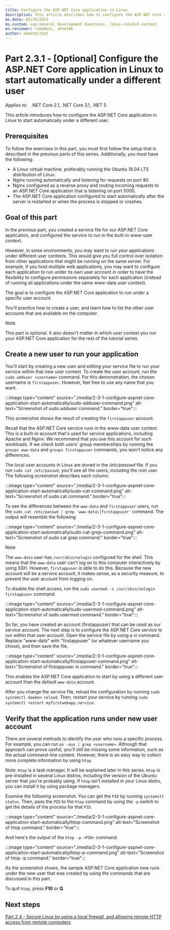 ```yaml
---
title: Configure the ASP.NET Core application in Linux
description: This article describes how to configure the ASP.NET Core application in Linux to start automatically under a different user.
ms.date: 03/29/2021
ms.custom: sap:General Development Questions, linux-related-content
ms.reviewer: ramakoni, ahmetmb
author: ahmetmithat
---
```

# Part 2.3.1 - [Optional] Configure the ASP.NET Core application in Linux to start automatically under a different user

_Applies to:_ &nbsp; .NET Core 2.1, .NET Core 3.1, .NET 5  

This article introduces how to configure the ASP.NET Core application in Linux to start automatically under a different user.

## Prerequisites

To follow the exercises in this part, you must first follow the setup that is described in the previous parts of this series. Additionally, you must have the following:

- A Linux virtual machine, preferably running the Ubuntu 18.04 LTS distribution of Linux.
- Nginx running automatically and listening for requests on port 80.
- Nginx configured as a reverse proxy and routing incoming requests to an ASP.NET Core application that is listening on port 5000.
- The ASP.NET Core application configured to start automatically after the server is restarted or when the process is stopped or crashes.

## Goal of this part

In the previous part, you created a service file for our ASP.NET Core application, and configured the service to run in the built-in www-user context.

However, in some environments, you may want to run your applications under different user contexts. This would give you full control over isolation from other applications that might be running on the same server. For example, if you host multiple web applications, you may want to configure each application to run under its own user account in order to have the flexibility to configure permissions separately for each application (instead of running all applications under the same www-data user context).

The goal is to configure the ASP.NET Core application to run under a specific user account.

You'll practice how to create a user, and learn how to list the other user accounts that are available on the computer.

> [!NOTE]
> This part is optional. It also doesn't matter in which user context you run your ASP.NET Core application for the rest of the tutorial series.

## Create a new user to run your application

You'll start by creating a new user and editing your service file to run your service within that new user context. To create the user account, run the `sudo adduser <username>` command. For this demonstration, the chosen username is `firstappuser`. However, feel free to use any name that you want.

:::image type="content" source="./media/2-3-1-configure-aspnet-core-application-start-automatically/sudo-adduser-command.png" alt-text="Screenshot of sudo adduser command." border="true":::

This screenshot shows the result of creating the `firstappuser` account.

Recall that the ASP.NET Core service runs in the www-data user context. This is a built-in account that's used for service applications, including Apache and Nginx. We recommend that you use this account for such workloads. If we check both users' group memberships by running the `groups www-data` and `groups firstappuser` commands, you won't notice any differences.

The local user accounts in Linux are stored in the */etc/passwd* file. If you run `sudo cat /etc/passwd`, you'll see all the users, including the root user. The following screenshot describes each column.

:::image type="content" source="./media/2-3-1-configure-aspnet-core-application-start-automatically/sudo-cat-command.png" alt-text="Screenshot of sudo cat command." border="true":::

To see the differences between the `www-data` and `firstappuser` users, run the `sudo cat /etc/passwd | grep 'www-data\|firstappuser'` command. The output will resemble the following.

:::image type="content" source="./media/2-3-1-configure-aspnet-core-application-start-automatically/sudo-cat-grep-command.png" alt-text="Screenshot of sudo cat grep command." border="true":::

> [!NOTE]
> The `www-data` user has `/usr/sbin/nologin` configured for the shell. This means that the `www-data` user can't log on to this computer interactively by using SSH. However, `firstappuser` is able to do this. Because the new account will be a service account, it makes sense, as a security measure, to prevent the user account from logging on.

To disable the shell access, run the `sudo usermod -s /usr/sbin/nologin firstappuser` command.

:::image type="content" source="./media/2-3-1-configure-aspnet-core-application-start-automatically/sudo-usermod-command.png" alt-text="Screenshot of sudo usermod command." border="true":::

So far, you have created an account (firstappuser) that can be used as our service account. The next step is to configure the ASP.NET Core service to run within that user account. Open the service file by using a vi command. Replace "www-data" with "firstappuser" (or whatever username you chose), and then save the file.

:::image type="content" source="./media/2-3-1-configure-aspnet-core-application-start-automatically/firstappuser-command.png" alt-text="Screenshot of firstappuser in command." border="true":::

This enables the ASP.NET Core application to start by using a different user account than the default `www-data` account.

After you change the service file, reload the configuration by running `sudo systemctl daemon-reload`. Then, restart your service by running `sudo systemctl restart myfirstwebapp.service`.

## Verify that the application runs under new user account

There are several methods to identify the user who runs a specific process. For example, you can run `ps -aux | grep <username>`. Although that approach can prove useful, you'll still be missing some information, such as the actual command-line content. However, there is an easy way to collect more complete information by using `htop`.

Note: `Htop` is a task manager. It will be explained later in this series. `Htop` is pre-installed in several Linux distros, including the version of the Ubuntu server that you're probably using. If `htop` isn't installed in your Linux distro, you can install it by using package managers.

Examine the following screenshot. You can get the `PID` by running `systemctl status`. Then, pass the `PID` to the `htop` command by using the `-p` switch to get the details of the process for that `PID`.

:::image type="content" source="./media/2-3-1-configure-aspnet-core-application-start-automatically/htop-command.png" alt-text="Screenshot of htop command." border="true":::

And here's the output of the `htop -p <PID>` command.

:::image type="content" source="./media/2-3-1-configure-aspnet-core-application-start-automatically/htop-p-command.png" alt-text="Screenshot of htop -p command." border="true":::

As the screenshot shows, the sample ASP.NET Core application now runs under the new user that was created by using the commands that are discussed in this part.

To quit `htop`, press **F10** or **Q**.

## Next steps

[Part 2.4 - Secure Linux by using a local firewall, and allowing remote HTTP access from remote computers](2-4-use-local-firewall-allowing-http-access.md)
